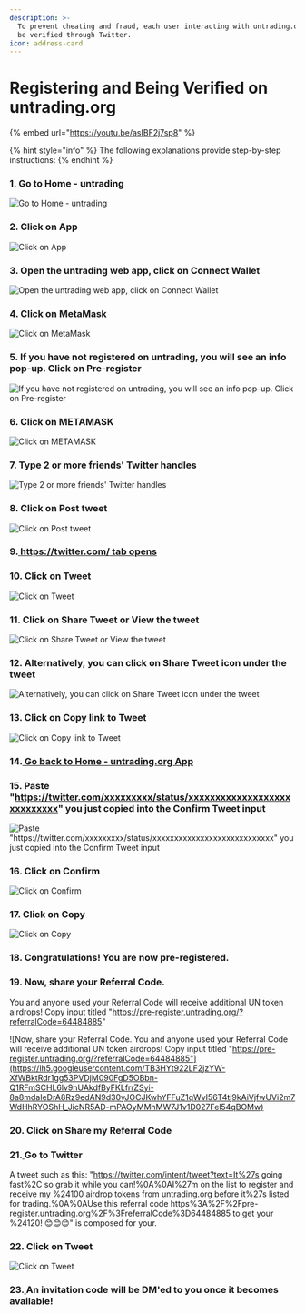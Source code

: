 ```yaml
---
description: >-
  To prevent cheating and fraud, each user interacting with untrading.org must
  be verified through Twitter.
icon: address-card
---
```


# Registering and Being Verified on untrading.org

{% embed url="https://youtu.be/asIBF2j7sp8" %}

{% hint style="info" %}
The following explanations provide step-by-step instructions:
{% endhint %}

### 1. Go to Home - untrading

![Go to Home - untrading](https://lh4.googleusercontent.com/gsVaSTP1yKdF5UoF-0H2JRI7gIQjIYTnOfqBfVR27XOxXP26jNax-bWpTvmlopcCJ2nv7sWqkWqdCM65w9hW55agzfoAOHs-v7bP4_jUknH5_o_HidPGcWzpTaNYJKjW6HRbGgWIOTfb5c8oa1qhW1nECrf7N0Vqa2SXCUWQvzL7UE8oU2OBftfVMUkeKw)

### 2. Click on App

![Click on App](https://lh3.googleusercontent.com/5MwSJn_9A_s9qc2rvPVPxSQO7a6Gtx1Zo7rLNs00RXjKVGyuFAoXlVErZw2kW2pZthWIUurIR_0cf5WN1ypiQWiE-zOGT2fMFUrcYBWT99ugzziJaGVclwpjyOOr6PWpVJTN66olKpLERFK_VHkCVnkpsGGflb3mxIL2lvgZcAY0-A4ejicU4y6yUzfimw)

### 3. Open the untrading web app, click on Connect Wallet

![Open the untrading web app, click on Connect Wallet](https://lh3.googleusercontent.com/09SXxAkLWimJYT0LH64qckqBjurVfyPj__NIhXrJLCOLAlvbHFpeSbSK9o6u_MOmHy58uKSBcG3KaWWVzQWegj00sPB63kX0vzX-6HGOt1qYF44OFdgN0hwMjnoAQ4Yni0rvIwOSW-z6mtmq33mLljvbkX0yW1LjC0U-Hc3GMg2Cn1wSgJ4OAL-yc5BRmQ)

### 4. Click on MetaMask

![Click on MetaMask](https://lh4.googleusercontent.com/LNdaHbl86F24vtQIrt1TFhQJXaHcfu-1FItDR-eVXbQ_iweIxySrxQ1S88tQ0ZLr_bu5PQS5m6m3_06vLLwt2LkU0W5LvlERskAvS-7YoNBWBefzOtW69hSTVvGa4-vNnOtuXP_xjchrbgFPYvW_mJxBVrObKfRVXUQWdDN3vvGp-zovhU00oHI3SlHEuA)

### 5. If you have not registered on untrading, you will see an info pop-up. Click on Pre-register

![If you have not registered on untrading, you will see an info pop-up. Click on Pre-register](https://lh6.googleusercontent.com/a32qMZ7kImdiDpu7jQ1uASdNQ2Tzntoy3Mcm5yypafVV4TZ7AYE6LDg1WNiu91-UnhoewJGx_JO423BoRRSX8iLbZIlcHXIitAaRZLzFIBpCAKgHNep2RFQfvvrxg5C3yxIlThtRSc4B9u-FLkoBlkqnNuYjp-jLV6ZLwtlg6WDDN7WBuLWkEpOW2F1zpQ)

### 6. Click on METAMASK

![Click on METAMASK](https://lh4.googleusercontent.com/IxMlzoLMyPPlBkiA-7SWP4LvkrRJNQ14rWc-13NP1ABS2-Mvqq6GLCe0FeX3khWu11Z5XBhc7HlhvZJt_f934EOTCRji6xCEaZ36YVmQNB0xDQwuOL54bI_EG2KdAW421CtVQRU57WL_IrWfVo4zHkNNM9vxfZTc6A5AeRFxcro639BLLkPvP-qCidR0aw)

### 7. Type 2 or more friends' Twitter handles

![Type 2 or more friends' Twitter handles](https://lh6.googleusercontent.com/2eI__cdV0GIcd8hE3BwwbNOn8BvEaVUtbMCaxVTkxuPlmyhZK3mJZGMI_DUx0c3BA4dC1CawSZTpF-lqfEORsLzvXDuFBzu_zzF_iKITeA4psidFNuJuxXrLj-cmO3cs2Znbp7gv36dPJuRROAW41uU8llMA2okjO727ZnbibLPyRClEY9pck5l5QwKpSA)

### 8. Click on Post tweet

![Click on Post tweet](https://lh3.googleusercontent.com/NaBt5veM3Eg4bbzbjLQo04tvumTPpdu071Nv9UGrPFnR4BWs0BNkHwdF8LigQ7AtU7gggQZRi2SLbgZFD8YQyor0qg5yVfnx2gHEZ2Hivv7HMI1jumli0BW6Fz-56gVBsRGs2CCFg23nhlW0JeAIzqLyTsFTPLroKWbv9KQ-KNPzXUM12iLyqrSpWJAgSw)

### 9.[ https://twitter.com/ tab opens](https://twitter.com/intent/tweet?text=0xd2468fa4f8e9200dc5b75f3e12a3f71b5ab05131%20was%20pre-registered%20at%20untrading.org%20by%20%40untradingOrg%20!%0A%0AIts%20Giftchains%20will%20continue%20to%20pay%20me%20long%20after%20I%27ve%20sold%20my%20NFTs.%20%F0%9F%98%8A%0A%0A%40iob_fi%20%40iob_llc%20)

### 10. Click on Tweet

![Click on Tweet](https://lh4.googleusercontent.com/agRzWF58YO5JlHrklVyp3ImnUCUt_2y1xPEI3BKkI37esIzuxcTJSnQxEq6JeVT1iFwivttAdU5Ggr-WFTX6JHaTl88UCcJQgqrIEL6BnE527yLu-KFUeelxfmIEV1HbMJJWJqEUSl-q5QKaY6QHaU_ER-NoHpd2eE-wHuH9lUPWRPtnYLYCj5LiBqE7kg)

### 11. Click on Share Tweet or View the tweet

![Click on Share Tweet or View the tweet](https://lh5.googleusercontent.com/Zb7cFk3rgxU2XzsSwSGj5xP49tdHiO7cG_RQyCKwwWzuvS2pcOyGCo-qvi3uaPN762tQzDrPItoemtHDqfBmXRotsP9WMu5jnyIVDDo3fha6-KcNXuCciohKQUMp5JLLA5zLZO0McsFYK4qzhahmmrKvs3sNXtgX2W7Sh8q5ErpQ1HxMe_Hw5uU52BjBrA)

### 12. Alternatively, you can click on Share Tweet icon under the tweet

![Alternatively, you can click on Share Tweet icon under the tweet](https://lh6.googleusercontent.com/Wv0r56T3xr7FN3avo4tQNWkxcedpw1yrL8kwvXnYxcPjIpJGDvfeSU9n1HuuWCHfOUZ7cxREidn25veVuT2JKMEZbkKXl50Mxx-aJFG0G5cJu362u5O6OzR_7vqPGNEDnuAag0k-TXU33tHRsEMdrZ37QEZGh0ymVrNmAZcTXgGL25q1Dvg7AtYdOxVC0w)

### 13. Click on Copy link to Tweet

![Click on Copy link to Tweet](https://lh4.googleusercontent.com/_vDhesv9ROBhgi7ObJihXO7x-M0C3DlHJ7ZEnqG9rJc5jpdqJO4XfBEVwkzjv-MMYCXx4t4NukjcjGlrAuA_xg8eMmgIWacFZCgAajwYVMyFZnIfdEFWcxQAnOwGNJwXL01zvJnHWTltbGu2HMg6QxB_R45V9bV2Kcm9Ts2cZDv2E3c4hMYsdIBywzYfEw)

### 14.[ Go back to Home - untrading.org App](https://pre-register.untrading.org/)

### 15. Paste "https://twitter.com/xxxxxxxxx/status/xxxxxxxxxxxxxxxxxxxxxxxxxxxx" you just copied into the Confirm Tweet input

![Paste "https://twitter.com/xxxxxxxxx/status/xxxxxxxxxxxxxxxxxxxxxxxxxxxx" you just copied into the Confirm Tweet input](https://lh5.googleusercontent.com/hE7qkP7YPXyqwWh3ulgQdMPaGStO5wqtPJgxRZVi6m5ezXBlrU3KHT2aG_r1-H4wQxsUXD_W62V-PvyOR4Nm4xy0wk67tzgo7BdD8hkl3BYsiEO0CQWsRKvbYuo-fakFyFl9z24-JpfyLH6Je9B6PcJSBtyfe8hIsMQBPWC8RkK3MJahyVVgW7abJE_7Xg)

### 16. Click on Confirm

![Click on Confirm](https://lh3.googleusercontent.com/VG3H0rZrKWnpPQQ--mO7o1ABGYmNcMLh0CtSr7S14f1pPJ57R2de9oz3UPWmq79cGqSc5oE_4Ccm0lmUlQPlKoVRkISrqr6l4iSBc0uI23DAFAy1dS7dO0q4E_NJsvnP7SXz8e1m1zw9BADaTCWVUHQaUgYEbcD_YyXQXpEjyFhCyg-GI1v0CHlgMrmePw)

### 17. Click on Copy

![Click on Copy](https://lh6.googleusercontent.com/Fj4YXVugTEBsgeRUjubOMSXlUCMukzFPApD5rcy-vd7zE-OOoVDuergoDsV7qeLEt2uT9sLH6hujsLXbi1T86DmUGji9DqA6Sp9bAyuxseVd2yKhILmm78dVIM826YxNdMdYFn8dBfOAW-hqII7AYldAtTmYHCYXbsgRjjhkyhMSPzDhOyTdukCaG8hgbg)

### 18. Congratulations! You are now pre-registered.

### 19. Now, share your Referral Code.&#x20;

You and anyone used your Referral Code will receive additional UN token airdrops! Copy input titled "https://pre-register.untrading.org/?referralCode=64484885"

![Now, share your Referral Code. You and anyone used your Referral Code will receive additional UN token airdrops! Copy input titled "https://pre-register.untrading.org/?referralCode=64484885"](https://lh5.googleusercontent.com/TB3HYt922LF2jzYW-XfWBktRdr1gg53PVDjM090FgD5OBbn-Q1RFmSCHL6lv9hUAkdfByFKLfrrZSyi-8a8mdaIeDrA8Rz9edAN9d30yJOCJKwhYFFuZ1qWvI56T4tj9kAiVjfwUVi2m7WdHhRYOShH_JicNR5AD-mPAOyMMhMW7J1v1D027Fel54qBOMw)

### 20. Click on Share my Referral Code

### 21.[ ](https://twitter.com/intent/tweet?text=It%27s%20going%20fast%2C%20so%20grab%20it%20while%20you%20can!%0A%0AI%27m%20on%20the%20list%20to%20register%20and%20receive%20my%20%24100%20airdrop%20tokens%20from%20untrading.org%20before%20it%27s%20listed%20for%20trading.%0A%0AUse%20this%20referral%20code%20https%3A%2F%2Fpre-register.untrading.org%2F%3FreferralCode%3D64484885%20to%20get%20your%20%24120!%20%F0%9F%98%8A%F0%9F%98%8A%F0%9F%98%8A)Go to Twitter

A tweet such as this: "https://twitter.com/intent/tweet?text=It%27s going fast%2C so grab it while you can!%0A%0AI%27m on the list to register and receive my %24100 airdrop tokens from untrading.org before it%27s listed for trading.%0A%0AUse this referral code https%3A%2F%2Fpre-register.untrading.org%2F%3FreferralCode%3D64484885 to get your %24120! 😊😊😊" is composed for your.&#x20;

### 22. Click on Tweet

![Click on Tweet](https://lh5.googleusercontent.com/UashCLmV3cuNS1_3HAzGUtBEqzrUQe1Kt4xEXGcL3w2tqPvTIBxB0C6Wn40S5a1IfGy9Vl61b_KyMa2MJ2ts8QFVpnaEf8vprMtBVx3f1_J89_TFAH8FKJZ2gt5sFUTaBb3D4_-VoDR2l79X3nMfdH_7AxANqPWhSvZajh0zxqkLKU99E8Kbd6gVqLcvPw)

### 23.[ ](https://pre-register.untrading.org/)An invitation code will be DM'ed to you once it becomes available!
